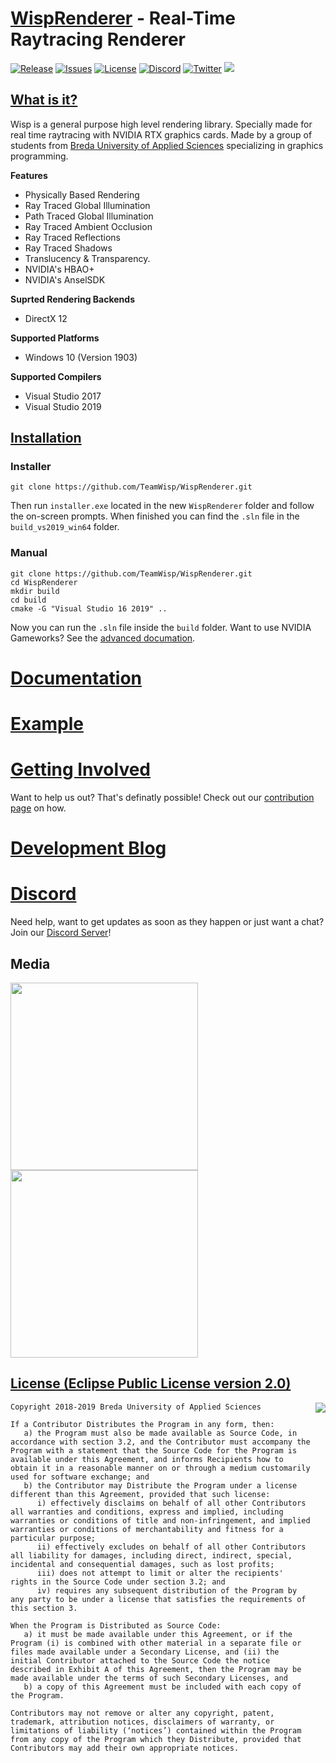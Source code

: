 # [WispRenderer]() - Real-Time Raytracing Renderer

[![Release](https://img.shields.io/github/release/TeamWisp/WispRenderer.svg)](https://github.com/TeamWisp/WispRenderer/releases)
[![Issues](https://img.shields.io/github/issues/TeamWisp/WispRenderer.svg)](https://github.com/TeamWisp/WispRenderer/issues)
[![License](https://img.shields.io/badge/license-EPL%202.0-red.svg)](https://opensource.org/licenses/EPL-2.0)
[![Discord](https://img.shields.io/discord/486967125504688128.svg?color=blueviolet&label=Discord)](https://discord.gg/Q3vDfqR)
[![Twitter](https://img.shields.io/twitter/follow/wisprenderer.svg?style=social)](https://twitter.com/wisprenderer)
![](https://img.shields.io/github/stars/TeamWisp/WispRenderer.svg?style=social)

## [What is it?](https://teamwisp.github.io/product/)

Wisp is a general purpose high level rendering library. Specially made for real time raytracing with NVIDIA RTX graphics cards. Made by a group of students from [Breda University of Applied Sciences](https://www.buas.nl/) specializing in graphics programming.

**Features**

* Physically Based Rendering
* Ray Traced Global Illumination
* Path Traced Global Illumination
* Ray Traced Ambient Occlusion
* Ray Traced Reflections
* Ray Traced Shadows
* Translucency & Transparency.
* NVIDIA's HBAO+
* NVIDIA's AnselSDK

**Suprted Rendering Backends**

* DirectX 12

**Supported Platforms**

* Windows 10 (Version 1903)

**Supported Compilers**

* Visual Studio 2017
* Visual Studio 2019


## [Installation](https://teamwisp.github.io/workspace_setup/)

### Installer

```
git clone https://github.com/TeamWisp/WispRenderer.git
```

Then run `installer.exe` located in the new `WispRenderer` folder and follow the on-screen prompts. When finished you can find the `.sln` file in the `build_vs2019_win64` folder.


### Manual

```
git clone https://github.com/TeamWisp/WispRenderer.git
cd WispRenderer
mkdir build
cd build
cmake -G "Visual Studio 16 2019" ..
```

Now you can run the `.sln` file inside the `build` folder. Want to use NVIDIA Gameworks? See the [advanced documation](https://teamwisp.github.io/workspace_setup/).

# [Documentation](https://teamwisp.github.io/)

# [Example](https://github.com/TeamWisp/WispRenderer/tree/master/demo)

# [Getting Involved](https://teamwisp.github.io/)

Want to help us out? That's definatly possible! Check out our [contribution page](https://teamwisp.github.io/) on how.

# [Development Blog](https://teamwisp.github.io/WispBlog/)

# [Discord](https://discord.gg/Q3vDfqR)

Need help, want to get updates as soon as they happen or just want a chat? Join our [Discord Server](https://discord.gg/Q3vDfqR)!

## Media

<img src="http://upload.vzout.com/wisp/sponza.png" width="300"><img src="http://upload.vzout.com/wisp/sun_temple.jpg" width="300">

## [License (Eclipse Public License version 2.0)](https://opensource.org/licenses/EPL-2.0)

<a href="https://opensource.org/licenses/EPL-2.0" target="_blank">
<img align="right" src="http://opensource.org/trademarks/opensource/OSI-Approved-License-100x137.png">
</a>

```
Copyright 2018-2019 Breda University of Applied Sciences

If a Contributor Distributes the Program in any form, then:
   a) the Program must also be made available as Source Code, in accordance with section 3.2, and the Contributor must accompany the Program with a statement that the Source Code for the Program is available under this Agreement, and informs Recipients how to obtain it in a reasonable manner on or through a medium customarily used for software exchange; and
   b) the Contributor may Distribute the Program under a license different than this Agreement, provided that such license:
      i) effectively disclaims on behalf of all other Contributors all warranties and conditions, express and implied, including warranties or conditions of title and non-infringement, and implied warranties or conditions of merchantability and fitness for a particular purpose;
      ii) effectively excludes on behalf of all other Contributors all liability for damages, including direct, indirect, special, incidental and consequential damages, such as lost profits;
      iii) does not attempt to limit or alter the recipients' rights in the Source Code under section 3.2; and
      iv) requires any subsequent distribution of the Program by any party to be under a license that satisfies the requirements of this section 3.

When the Program is Distributed as Source Code:
   a) it must be made available under this Agreement, or if the Program (i) is combined with other material in a separate file or files made available under a Secondary License, and (ii) the initial Contributor attached to the Source Code the notice described in Exhibit A of this Agreement, then the Program may be made available under the terms of such Secondary Licenses, and
   b) a copy of this Agreement must be included with each copy of the Program.

Contributors may not remove or alter any copyright, patent, trademark, attribution notices, disclaimers of warranty, or limitations of liability (‘notices’) contained within the Program from any copy of the Program which they Distribute, provided that Contributors may add their own appropriate notices.
```